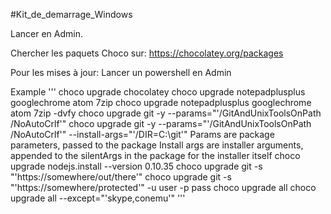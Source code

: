 #Kit_de_demarrage_Windows

Lancer en Admin.

Chercher les paquets Choco sur: https://chocolatey.org/packages

Pour les mises à jour: Lancer un powershell en Admin

Example
'''
choco upgrade chocolatey
choco upgrade notepadplusplus googlechrome atom 7zip
choco upgrade notepadplusplus googlechrome atom 7zip -dvfy
choco upgrade git -y --params="'/GitAndUnixToolsOnPath /NoAutoCrlf'"
choco upgrade git -y --params="'/GitAndUnixToolsOnPath /NoAutoCrlf'" --install-args="'/DIR=C:\git'"
Params are package parameters, passed to the package
Install args are installer arguments, appended to the silentArgs
in the package for the installer itself
choco upgrade nodejs.install --version 0.10.35
choco upgrade git -s "'https://somewhere/out/there'"
choco upgrade git -s "'https://somewhere/protected'" -u user -p pass
choco upgrade all
choco upgrade all --except="'skype,conemu'"
'''
